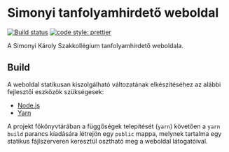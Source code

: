 # Simonyi tanfolyamhirdető weboldal

[![Build status](https://img.shields.io/travis/simonyiszk/tanfolyam-web/master.svg)](https://travis-ci.org/simonyiszk/tanfolyam-web)
[![code style: prettier](https://img.shields.io/badge/code_style-prettier-ff69b4.svg)](https://github.com/prettier/prettier)

A Simonyi Károly Szakkollégium tanfolyamhirdető weboldala.

## Build

A weboldal statikusan kiszolgálható változatának elkészítéséhez az alábbi fejlesztői eszközök szükségesek:

- [Node.js][]
- [Yarn][]

A projekt főkönyvtárában a függőségek telepítését (`yarn`) követően a `yarn build` parancs kiadására létrejön egy `public` mappa, melynek tartalma egy statikus fájlszerveren keresztül osztható meg a weboldal látogatóival.

[node.js]: https://nodejs.org
[yarn]: https://yarnpkg.com
